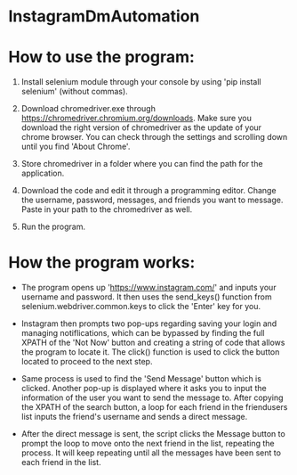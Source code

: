 # InstagramDmAutomation

# How to use the program:

1) Install selenium module through your console by using 'pip install selenium' (without commas).

2) Download chromedriver.exe through https://chromedriver.chromium.org/downloads. Make sure you download the right version of chromedriver as the update of your chrome browser. You can check through the settings and scrolling down until you find 'About Chrome'.

3) Store chromedriver in a folder where you can find the path for the application.

4) Download the code and edit it through a programming editor. Change the username, password, messages, and friends you want to message. Paste in your path to the chromedriver as well. 

5) Run the program.


# How the program works:

- The program opens up 'https://www.instagram.com/' and inputs your username and password. It then uses the send_keys() function from selenium.webdriver.common.keys to click the 'Enter' key for you.

- Instagram then prompts two pop-ups regarding saving your login and managing notiflications, which can be bypassed by finding the full XPATH of the 'Not Now' button and creating a string of code that allows the program to locate it. The click() function is used to click the button located to proceed to the next step.

- Same process is used to find the 'Send Message' button which is clicked. Another pop-up is displayed where it asks you to input the information of the user you want to send the message to. After copying the XPATH of the search button, a loop for each friend in the friendusers list inputs the friend's username and sends a direct message.

- After the direct message is sent, the script clicks the Message button to prompt the loop to move onto the next friend in the list, repeating the process. It will keep repeating until all the messages have been sent to each friend in the list.
